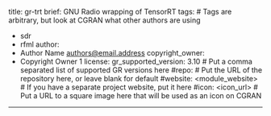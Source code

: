 title: gr-trt
brief: GNU Radio wrapping of TensorRT
tags: # Tags are arbitrary, but look at CGRAN what other authors are using
  - sdr
  - rfml
author:
  - Author Name <authors@email.address>
copyright_owner:
  - Copyright Owner 1
license:
gr_supported_version: 3.10 # Put a comma separated list of supported GR versions here
#repo: # Put the URL of the repository here, or leave blank for default
#website: <module_website> # If you have a separate project website, put it here
#icon: <icon_url> # Put a URL to a square image here that will be used as an icon on CGRAN
---
